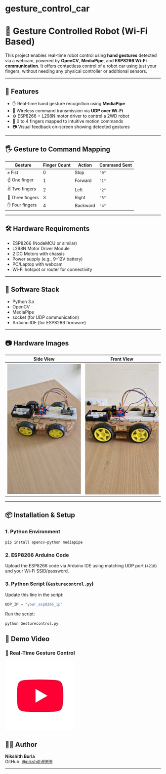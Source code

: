 # gesture_control_car


# 🤖 Gesture Controlled Robot (Wi-Fi Based)

This project enables real-time robot control using **hand gestures** detected via a webcam, powered by **OpenCV**, **MediaPipe**, and **ESP8266 Wi-Fi communication**. It offers contactless control of a robot car using just your fingers, without needing any physical controller or additional sensors.

---

## 🚀 Features

- ✋ Real-time hand gesture recognition using **MediaPipe**
- 📡 Wireless command transmission via **UDP over Wi-Fi**
- ⚙️ ESP8266 + L298N motor driver to control a 2WD robot
- 👊 0 to 4 fingers mapped to intuitive motion commands
- 📷 Visual feedback on-screen showing detected gestures

---

## 🖐 Gesture to Command Mapping

| Gesture            | Finger Count | Action    | Command Sent |
|--------------------|--------------|-----------|---------------|
| ✊ Fist           | 0            | Stop      | `"0"`         |
| ☝️ One finger     | 1            | Forward   | `"1"`         |
| ✌️ Two fingers    | 2            | Left      | `"2"`         |
| 🤟 Three fingers  | 3            | Right     | `"3"`         |
| ✋ Four fingers   | 4            | Backward  | `"4"`         |

---

## 🛠 Hardware Requirements

- ESP8266 (NodeMCU or similar)
- L298N Motor Driver Module
- 2 DC Motors with chassis
- Power supply (e.g., 9–12V battery)
- PC/Laptop with webcam
- Wi-Fi hotspot or router for connectivity

---

## 🧠 Software Stack

- Python 3.x
- OpenCV
- MediaPipe
- socket (for UDP communication)
- Arduino IDE (for ESP8266 firmware)

---

## 📷 Hardware Images

| Side View | Front View |
|-----------|------------|
| ![](IMG-20250720-WA0004.jpg) | ![](IMG-20250720-WA0003.jpg) |

---

## 📦 Installation & Setup

### 1. Python Environment

```bash
pip install opencv-python mediapipe
```

### 2. ESP8266 Arduino Code

Upload the ESP8266 code via Arduino IDE using matching UDP port (`4210`) and your Wi-Fi SSID/password.

### 3. Python Script (`Gesturecontrol.py`)

Update this line in the script:

```python
UDP_IP = "your_esp8266_ip"
```

Run the script:

```bash
python Gesturecontrol.py
```
## 🎥 Demo Video

### 🔹 Real-Time Gesture Control  
[![Gesture Demo](youtube%20logo.jpg)](https://youtube.com/shorts/ep1PITCTr3Q?feature=share)

## 👨‍💻 Author

**Nikshith Burla**  
GitHub: [@nikshith9999](https://github.com/nikshith9999)

---
